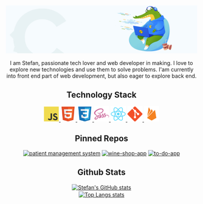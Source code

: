 ![Stefan Skoric Banner](/assets/img/Stefan.png)
<div align="center">I am Stefan, passionate tech lover and web developer in making. I love to explore new technologies and use them to solve problems. I'am currently into front end part of web development, but also eager to explore back end.</div>

<div align="center"><h2>Technology Stack</h2></div>
<p align="center">
  <a href="https://www.javascript.com/" target="_blank"> <img src="https://github.com/devicons/devicon/blob/master/icons/javascript/javascript-original.svg" alt="js" width="40" height="40"/> </a>
  <a href="https://www.w3schools.com/html/" target="_blank"> <img src="https://github.com/devicons/devicon/blob/master/icons/html5/html5-original.svg" alt="html" width="40" height="40"/> </a>
  <a href="https://www.w3schools.com/css/" target="_blank"> <img src="https://github.com/devicons/devicon/blob/master/icons/css3/css3-original.svg" alt="css3" width="40" height="40"/> </a>
  <a href="https://sass-lang.com/" target="_blank"> <img src="https://github.com/devicons/devicon/blob/master/icons/sass/sass-original.svg" alt="sass" width="40" height="40"/> </a>
  <a href="https://reactjs.org/" target="_blank"> <img src="https://github.com/devicons/devicon/blob/master/icons/react/react-original.svg" alt="reactjs" width="40" height="40"/> </a>
  <a href="https://git-scm.com/" target="_blank"> <img src="https://github.com/devicons/devicon/blob/master/icons/git/git-original.svg" alt="git" width="40" height="40"/> </a>
  <a href="https://firebase.google.com/" target="_blank"> <img src="https://github.com/devicons/devicon/blob/master/icons/firebase/firebase-plain.svg" alt="firebase" width="40" height="40"/> </a></p>

<div align="center"><h2>Pinned Repos</h2></div>
<div align="center">
  <a href="https://github.com/stefanskoricdev/patient_management_system"><img src="https://github-readme-stats.vercel.app/api/pin/?username=stefanskoricdev&repo=patient_management_system&theme=merko&show_owner=true" alt="patient management system"/></a>
  <a href="https://github.com/stefanskoricdev/wine-shop-app"><img src="https://github-readme-stats.vercel.app/api/pin/?username=stefanskoricdev&repo=wine-shop-app&theme=merko&show_owner=true" alt="wine-shop-app"/></a>
  <a href="https://github.com/stefanskoricdev/to-do-app"><img src="https://github-readme-stats.vercel.app/api/pin/?username=stefanskoricdev&repo=to-do-app&theme=merko&show_owner=true" alt="to-do-app"/></a>
</div>

<div align="center"><h2>Github Stats</h2></div>
<div align="center"><a href="https://github.com/stefanskoricdev/github-readme-stats"><img align="center" src="https://github-readme-stats.vercel.app/api?username=stefanskoricdev&count_private=true&show_icons=true&theme=merko" alt="Stefan's GitHub stats" /></a></div>
<div align="center"><a href="https://github.com/stefanskoricdev/github-readme-stats"><img align="center" src="https://github-readme-stats.vercel.app/api/top-langs/?username=stefanskoricdev&layout=compact&theme=merko" alt="Top Langs stats" /></a></div>

